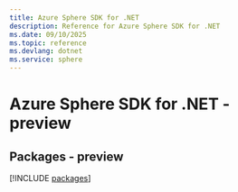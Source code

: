```yaml
---
title: Azure Sphere SDK for .NET
description: Reference for Azure Sphere SDK for .NET
ms.date: 09/10/2025
ms.topic: reference
ms.devlang: dotnet
ms.service: sphere
---
```

# Azure Sphere SDK for .NET - preview
## Packages - preview
[!INCLUDE [packages](sphere-index.md)]